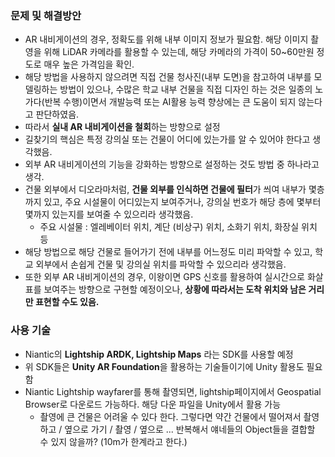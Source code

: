 ### 문제 및 해결방안
- AR 내비게이션의 경우, 정확도를 위해 내부 이미지 정보가 필요함. 해당 이미지 촬영을 위해 LiDAR 카메라를 활용할 수 있는데, 해당 카메라의 가격이 50~60만원 정도로 매우 높은 가격임을 확인. 
- 해당 방법을 사용하지 않으려면 직접 건물 청사진(내부 도면)을 참고하여 내부를 모델링하는 방법이 있으나, 수많은 학교 내부 건물을 직접 디자인 하는 것은 일종의 노가다(반복 수행)이면서 개발능력 또는 AI활용 능력 향상에는 큰 도움이 되지 않는다고 판단하였음.
- 따라서 **실내 AR 내비게이션을 철회**하는 방향으로 설정
- 길찾기의 핵심은 특정 강의실 또는 건물이 어디에 있는가를 알 수 있어야 한다고 생각했음.
- 외부 AR 내비게이션의 기능을 강화하는 방향으로 설정하는 것도 방법 중 하나라고 생각.
- 건물 외부에서 디오라마처럼, **건물 외부를 인식하면 건물에 필터**가 씌여 내부가 몇층까지 있고, 주요 시설물이 어디있는지 보여주거나, 강의실 번호가 해당 층에 몇부터 몇까지 있는지를 보여줄 수 있으리라 생각했음.
	- 주요 시설물 : 엘레베이터 위치, 계단 (비상구) 위치, 소화기 위치, 화장실 위치 등
- 해당 방법으로 해당 건물로 들어가기 전에 내부를 어느정도 미리 파악할 수 있고, 학교 외부에서 손쉽게 건물 및 강의실 위치를 파악할 수 있으리라 생각했음.
- 또한 외부 AR 내비게이션의 경우, 이왕이면 GPS 신호를 활용하여 실시간으로 화살표를 보여주는 방향으로 구현할 예정이오나, **상황에 따라서는 도착 위치와 남은 거리만 표현할 수도 있음.**
### 사용 기술
- Niantic의 **Lightship ARDK, Lightship Maps** 라는 SDK를 사용할 예정
- 위 SDK들은 **Unity AR Foundation**을 활용하는 기술들이기에 Unity 활용도 필요함
- Niantic Lightship wayfarer를 통해 촬영되면, lightship페이지에서 Geospatial Browser로 다운로드 가능하다. 해당 다운 파일을 Unity에서 활용 가능
	- 촬영에 큰 건물은 어려울 수 있다 한다. 그렇다면 약간 건물에서 떨어져서 촬영하고 / 옆으로 가기 / 촬영 / 옆으로 ... 반복해서 얘네들의 Object들을 결합할 수 있지 않을까? (10m가 한계라고 한다.)